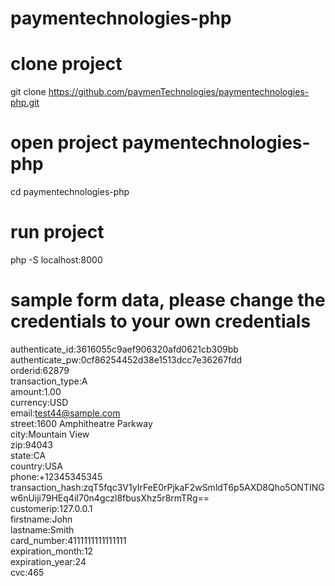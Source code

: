 # paymentechnologies-php

# clone project

git clone https://github.com/paymenTechnologies/paymentechnologies-php.git

# open project paymentechnologies-php

cd paymentechnologies-php

# run project

php -S localhost:8000



# sample form data,  please change the credentials to your own credentials

authenticate_id:3616055c9aef906320afd0621cb309bb\
authenticate_pw:0cf86254452d38e1513dcc7e36267fdd\
orderid:62879\
transaction_type:A\
amount:1.00\
currency:USD\
email:test44@sample.com\
street:1600 Amphitheatre Parkway\
city:Mountain View\
zip:94043\
state:CA\
country:USA\
phone:+12345345345\
transaction_hash:zqT5fqc3V1yIrFeE0rPjkaF2wSmldT6p5AXD8Qho5ONTINGw6nUiji79HEq4iI70n4gczl8fbusXhz5r8rmTRg==\
customerip:127.0.0.1\
firstname:John\
lastname:Smith\
card_number:4111111111111111\
expiration_month:12\
expiration_year:24\
cvc:465
